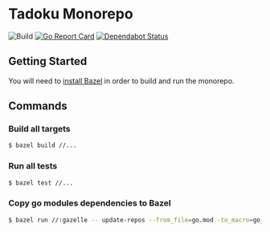 # Tadoku Monorepo

![Build](https://github.com/tadoku/tadoku/actions/workflows/build.yml/badge.svg)
[![Go Report Card](https://goreportcard.com/badge/github.com/tadoku/tadoku)](https://goreportcard.com/report/github.com/tadoku/tadoku)
[![Dependabot Status](https://api.dependabot.com/badges/status?host=github&repo=tadoku/tadoku)](https://dependabot.com)

## Getting Started

You will need to [install Bazel](https://docs.bazel.build/versions/4.1.0/install.html#installing-bazel-1) in order to build and run the monorepo.

## Commands

### Build all targets

```sh
$ bazel build //...
```

### Run all tests
```sh
$ bazel test //...
```

### Copy go modules dependencies to Bazel

```sh
$ bazel run //:gazelle -- update-repos --from_file=go.mod -to_macro=go_third_party.bzl%go_deps
```